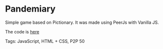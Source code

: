 # Pandemiary

Simple game based on Pictionary.
It was made using PeerJs with Vanilla JS.

The code is [here](https://github.com/hhhhhhhhhn/virus)

Tags: JavaScript, HTML + CSS, P2P
50
